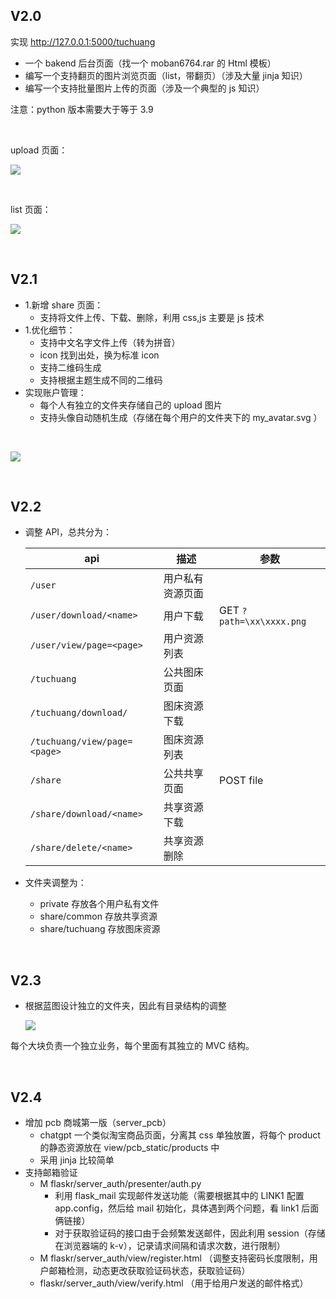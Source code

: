 ## V2.0

实现 http://127.0.0.1:5000/tuchuang 

- 一个 bakend 后台页面（找一个 moban6764.rar 的 Html 模板）
- 编写一个支持翻页的图片浏览页面（list，带翻页）（涉及大量 jinja 知识）
- 编写一个支持批量图片上传的页面（涉及一个典型的 js 知识）

注意：python 版本需要大于等于 3.9

</br>

upload 页面：

![][p1]

</br>

list 页面：

![][p2]

</br>

## V2.1

- 1.新增 share 页面：
	- 支持将文件上传、下载、删除，利用 css,js 主要是 js 技术
- 1.优化细节：
	- 支持中文名字文件上传（转为拼音）
	- icon 找到出处，换为标准 icon
	- 支持二维码生成
	- 支持根据主题生成不同的二维码
- 实现账户管理：
	- 每个人有独立的文件夹存储自己的 upload 图片
	- 支持头像自动随机生成（存储在每个用户的文件夹下的 my_avatar.svg ）

</br>

![][p3]

</br>

## V2.2

- 调整 API，总共分为：

	api | 描述 | 参数
	---|---|---
	`/user` | 用户私有资源页面 | 
	`/user/download/<name>` | 用户下载 | GET `?path=\xx\xxxx.png`
	`/user/view/page=<page>` | 用户资源列表 |
	`/tuchuang` | 公共图床页面 | 
	`/tuchuang/download/` | 图床资源下载 |
	`/tuchuang/view/page=<page>` | 图床资源列表 |
	`/share` | 公共共享页面 | POST file
	`/share/download/<name>` | 共享资源下载 |
	`/share/delete/<name>` | 共享资源删除 |
- 文件夹调整为：
	- private 存放各个用户私有文件
	- share/common 存放共享资源
	- share/tuchuang 存放图床资源

</br>

## V2.3

- 根据蓝图设计独立的文件夹，因此有目录结构的调整

	![][p4]

每个大块负责一个独立业务，每个里面有其独立的 MVC 结构。

</br>

## V2.4

- 增加 pcb 商城第一版（server_pcb）
    - chatgpt 一个类似淘宝商品页面，分离其 css 单独放置，将每个 product 的静态资源放在 view/pcb_static/products 中
    - 采用 jinja 比较简单
- 支持邮箱验证
    - M flaskr/server_auth/presenter/auth.py 
        - 利用 flask_mail 实现邮件发送功能（需要根据其中的 LINK1 配置 app.config，然后给 mail 初始化，具体遇到两个问题，看 link1 后面俩链接）
        - 对于获取验证码的接口由于会频繁发送邮件，因此利用 session（存储在浏览器端的 k-v），记录请求间隔和请求次数，进行限制）
    - M flaskr/server_auth/view/register.html （调整支持密码长度限制，用户邮箱检测，动态更改获取验证码状态，获取验证码）
    - flaskr/server_auth/view/verify.html  （用于给用户发送的邮件格式）

</br>



[p1]:./doc/pic/tuchuang_upload.png
[p2]:./doc/pic/tuchuang_list.png
[p3]:./doc/pic/tuchuang_share.png
[p4]:./doc/pic/tuchuang_dir_change.png
